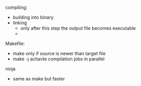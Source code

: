 compiling:
- building into binary
- linking
	- only after this step the output file becomes executable
	-

Makefile:
- make only if source is newer than target file
- make -j actiavte compilation jobs in parallel

ninja
- same as make but faster